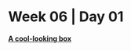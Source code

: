 # Week 06 | Day 01

  [**A cool-looking box**](https://developer.mozilla.org/en-US/docs/Learn/CSS/Building_blocks/A_cool_looking_box)